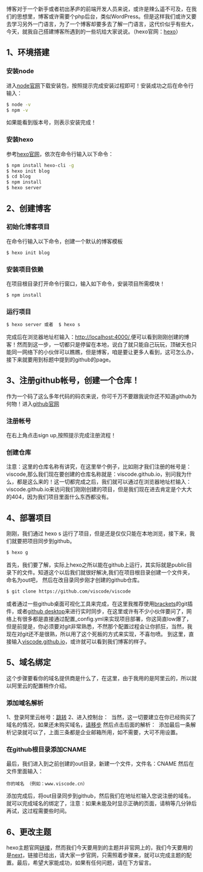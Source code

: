 博客对于一个新手或者初出茅庐的前端开发人员来说，或许是辣么遥不可及，在我们的思想里，博客或许需要个php后台，类似WordPress。但是这样我们或许又要去学习另外一门语言，为了一个博客却要多去了解一门语言，这代价似乎有些大，今天，就我自己搭建博客所遇到的一些坑给大家说说。（hexo官网：[hexo](https://hexo.io/)）

## 1、环境搭建

### 安装node
进入[node官网](https://nodejs.org/en/)下载安装包，按照提示完成安装过程即可！安装成功之后在命令行输入：
```bash
$ node -v
$ npm -v
```
如果能看到版本号，则表示安装完成！
<!--more-->
### 安装hexo
参考[hexo官网](https://hexo.io)，依次在命令行输入以下命令：
``` bash
$ npm install hexo-cli -g
$ hexo init blog
$ cd blog
$ npm install
$ hexo server
```
## 2、创建博客

### 初始化博客项目
在命令行输入以下命令，创建一个默认的博客模板
``` bash
$ hexo init blog
```
### 安装项目依赖
在项目根目录打开命令行窗口，输入如下命令，安装项目所需模块！
``` bash
$ npm install
```
### 运行项目

``` bash
$ hexo server 或者  $ hexo s
```
完成后在浏览器地址栏输入：[http://localhost:4000/](http://localhost:4000/),便可以看到刚刚创建的博客！然而到这一步，一切都只是停留在本地，说白了就只能自己玩玩，顶破天也只能同一网络下的小伙伴可以瞧瞧，但是博客，咱是要让更多人看到，这可怎么办，接下来就要用到标题中提到的github的page。
## 3、注册github帐号，创建一个仓库！
作为一个码了这么多年代码的码农来说，你可千万不要跟我说你还不知道github为何物！进入[github官网](https://github.com/)
### 注册帐号
在右上角点击sign up,按照提示完成注册流程！
### 创建仓库
注意：这里的仓库名称有讲究，在这里举个例子，比如刚才我们注册的帐号是：viscode,那么我们现在要创建的仓库名称就是：viscode.github.io，别问我为什么，都是这么来的！这一切都完成之后，我们就可以通过在浏览器地址栏输入：viscode.github.io来访问我们刚刚创建的项目，但是我们现在进去肯定是个大大的404，因为我们项目里面什么东西都没有。
## 4、部署项目
刚刚，我们通过 hexo s 运行了项目，但是还是仅仅只能在本地浏览，接下来，我们就要把项目同步到github。
``` bash
$ hexo g
```
首先，我们要了解，实际上hexo之所以能在github上运行，其实际就是public目录下的文件。知道这个以后我们就很好解决,我们在项目根目录创建一个文件夹，命名为out吧，
然后在改目录同步刚才创建的github仓库。
``` bash
$ git clone https://github.com/viscode/viscode
```
或者通过一些github桌面可视化工具来完成，在这里我推荐使用[brackets](http://brackets.io/)的git插件，或者[github desktop](https://desktop.github.com/)来进行实时同步，在这里或许有不少小伙伴要问了，网络上有很多都是直接通过配置_config.yml来实现项目部署，你这简直low爆了，但是前提是，你必须要对git非常熟悉，不然那个配置过程会让你抓狂，当然，我现在对git还不是很熟，所以用了这个死板的方式来实现，不喜勿喷。
到这里，直接输入[viscode.github.io](http://viscode.github.io)，或许就可以看到我们博客的样子。
## 5、域名绑定
这个步骤要看你的域名提供商是什么了，在这里，由于我用的是阿里云的，所以就以阿里云的配置稍作介绍。
### 添加域名解析
1、登录阿里云帐号：[跳转](https://account.aliyun.com/login/login.htm?spm=5176.8006371.416540.19.df9Xiv&oauth_callback=https%3A%2F%2Fwanwang.aliyun.com%2F%3Fspm%3D0.0.0.0.O3KbHr)
2、进入控制台：
<img src="/images/1-2.jpg" alt="">
当然，这一切要建立在你已经购买了域名的情况，如果还未购买域名，[请移步](https://wanwang.aliyun.com/domain/searchresult)
然后点击后面的解析：
<img src="/images/1-3.jpg" alt="">
添加最后一条解析记录就可以了，上面三条都是企业邮箱所用，如不需要，大可不用设置。
### 在github根目录添加CNAME
最后，我们进入到之前创建的out目录，新建一个文件，文件名：CNAME
然后在文件里面输入：
``` file
你的域名 （例如：www.viscode.cn）
```
添加完成后，将out目录同步到github，然后我们在地址栏输入您说注册的域名，就可以完成域名的绑定了，注意：如果未能及时显示正确的页面，请稍等几分钟后再试，这过程需要些时间。
## 6、更改主题
hexo主题官网[链接](https://hexo.io/themes/)，然而我们今天要用到的主题并非官网上的，我们今天要用的是[next](http://theme-next.iissnan.com/)，链接已给出，请大家一步官网，只需照着步骤来，就可以完成主题的配置。最后，希望大家能成功，如果有任何问题，请在下方留言。